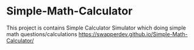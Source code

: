# Simple-Math-Calculator
This project is contains Simple Calculator Simulator which doing simple math questions/calculations
https://swapperdev.github.io/Simple-Math-Calculator/
